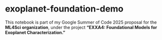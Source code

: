 # exoplanet-foundation-demo

This notebook is part of my Google Summer of Code 2025 proposal for the **ML4Sci organization**, under the project **“EXXA4: Foundational Models for Exoplanet Characterization.”**
